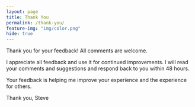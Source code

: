 ```yaml
---
layout: page
title: Thank You
permalink: /thank-you/
feature-img: "img/color.png"
hide: true
---
```


Thank you for your feedback!  All comments are welcome.

I appreciate all feedback and use it for continued improvements.  I will read your comments and suggestions and respond back to you within 48 hours.

Your feedback is helping me improve your experience and the experience for others.  

Thank you,
Steve
